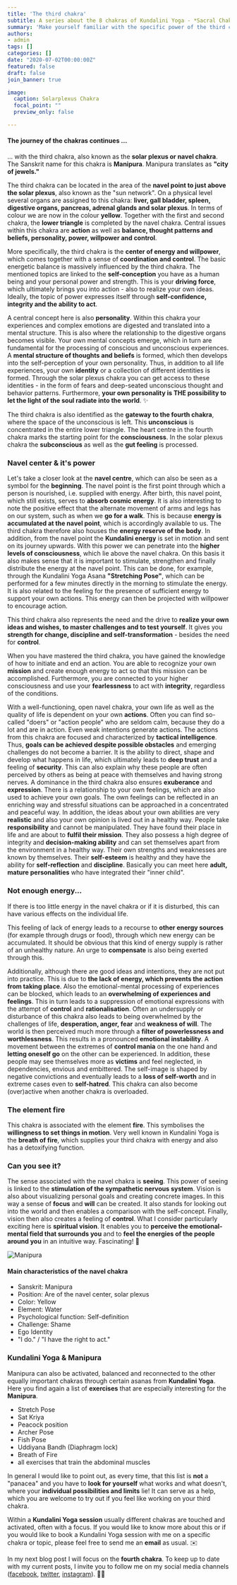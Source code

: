 ```yaml
---
title: 'The third chakra'
subtitle: A series about the 8 chakras of Kundalini Yoga - *Sacral Chakra*
summary: 'Make yourself familiar with the specific power of the third chakra "Manipura", where we focus on action, power, personality and control.'
authors: 
- admin
tags: []
categories: []
date: "2020-07-02T00:00:00Z"
featured: false
draft: false
join_banner: true

image:
  caption: Solarplexus Chakra
  focal_point: ""
  preview_only: false

---
```


#### The journey of the chakras continues ... 

... with the third chakra, also known as the **solar plexus or navel chakra**. The Sanskrit name for this chakra is **Manipura**. Manipura translates as **"city of jewels."**

The third chakra can be located in the area of the **navel point to just above the solar plexus**, also known as the "sun network". On a physical level several organs are assigned to this chakra: **liver, gall bladder, spleen, digestive organs, pancreas, adrenal glands and solar plexus**. 
In terms of colour we are now in the colour **yellow**. Together with the first and second chakra, the **lower triangle** is completed by the navel chakra.
Central issues within this chakra are **action** as well as **balance, thought patterns and beliefs, personality, power, willpower and control**. 

More specifically, the third chakra is the **center of energy and willpower**, which comes together with a sense of **coordination and control**. The basic energetic balance is massively influenced by the third chakra. The mentioned topics are linked to the **self-conception** you have as a human being and your personal power and strength. This is your **driving force**, which ultimately brings you into action - also to realize your own ideas. 
Ideally, the topic of power expresses itself through **self-confidence, integrity and the ability to act**. 

A central concept here is also **personality**. Within this chakra your experiences and complex emotions are digested and translated into a mental structure. This is also where the relationship to the digestive organs becomes visible. Your own mental concepts emerge, which in turn are fundamental for the processing of conscious and unconscious experiences. A **mental structure of thoughts and beliefs** is formed, which then develops into the self-perception of your own personality. Thus, in addition to all life experiences, your own **identity** or a collection of different identities is formed. Through the solar plexus chakra you can get access to these identities - in the form of fears and deep-seated unconscious thought and behavior patterns. 
Furthermore, **your own personality is THE possibility to let the light of the soul radiate into the world**. ✨

The third chakra is also identified as the **gateway to the fourth chakra**, where the space of the unconscious is left. This **unconscious** is concentrated in the entire lower triangle. The heart centre in the fourth chakra marks the starting point for the **consciousness**. In the solar plexus chakra the **subconscious** as well as the **gut feeling** is processed.

### Navel center & it's power

Let's take a closer look at the **navel centre**, which can also be seen as a symbol for the **beginning**. The navel point is the first point through which a person is nourished, i.e. supplied with energy. After birth, this navel point, which still exists, serves to **absorb cosmic energy**.
It is also interesting to note the positive effect that the alternate movement of arms and legs has on our system, such as when we **go for a walk**. This is because **energy is accumulated at the navel point**, which is accordingly available to us. The third chakra therefore also houses the **energy reserve of the body**. 
In addition, from the navel point the **Kundalini energy** is set in motion and sent on its journey upwards. With this power we can penetrate into the **higher levels of consciousness**, which lie above the navel chakra. 
On this basis it also makes sense that it is important to stimulate, strengthen and finally distribute the energy at the navel point. This can be done, for example, through the Kundalini Yoga Asana **"Stretching Pose"**, which can be performed for a few minutes directly in the morning to stimulate the energy.
It is also related to the feeling for the presence of sufficient energy to support your own actions. This energy can then be projected with willpower to encourage action. 

This third chakra also represents the need and the drive to **realize your own ideas and wishes, to master challenges and to test yourself**. It gives you **strength for change, discipline and self-transformation** - besides the need for **control**.

When you have mastered the third chakra, you have gained the knowledge of how to initiate and end an action. You are able to recognize your own **mission** and create enough energy to act so that this mission can be accomplished. Furthermore, you are connected to your higher consciousness and use your **fearlessness** to act with **integrity**, regardless of the conditions.

With a well-functioning, open navel chakra, your own life as well as the quality of life is dependent on your own **actions**. Often you can find so-called "doers" or "action people" who are seldom calm, because they do a lot and are in action. Even weak intentions generate actions. The actions from this chakra are focused and characterized by **tactical intelligence**. Thus, **goals can be achieved despite possible obstacles** and emerging challenges do not become a barrier.
It is the ability to direct, shape and develop what happens in life, which ultimately leads to **deep trust** and a feeling of **security**. This can also explain why these people are often perceived by others as being at peace with themselves and having strong nerves. A dominance in the third chakra also ensures **exuberance** and **expression**. There is a relationship to your own feelings, which are also used to achieve your own goals. The own feelings can be reflected in an enriching way and stressful situations can be approached in a concentrated and peaceful way. 
In addition, the ideas about your own abilities are very **realistic** and also your own opinion is lived out in a healthy way. People take **responsibility** and cannot be manipulated. They have found their place in life and are about to **fulfil their mission**. They also possess a high degree of integrity and **decision-making ability** and can set themselves apart from the environment in a healthy way. Their own strengths and weaknesses are known by themselves. Their **self-esteem** is healthy and they have the ability for **self-reflection** and **discipline**. 
Basically you can meet here **adult, mature personalities** who have integrated their "inner child". 

### Not enough energy...

If there is too little energy in the navel chakra or if it is disturbed, this can have various effects on the individual life. 

This feeling of lack of energy leads to a recourse to **other energy sources** (for example through drugs or food), through which new energy can be accumulated. It should be obvious that this kind of energy supply is rather of an unhealthy nature. An urge to **compensate** is also being exerted through this.

Additionally, although there are good ideas and intentions, they are not put into practice. This is due to **the lack of energy, which prevents the action from taking place**. 
Also the emotional-mental processing of experiences can be blocked, which leads to an **overwhelming of experiences and feelings**. This in turn leads to a suppression of emotional expressions with the attempt of **control** and **rationalisation**. 
Often an undersupply or disturbance of this chakra also leads to being overwhelmed by the challenges of life, **desperation, anger, fear** and **weakness of will**. The world is then perceived much more through a **filter of powerlessness and worthlessness**. This results in a pronounced **emotional instability**. A movement between the extremes of **control mania** on the one hand and **letting oneself go** on the other can be experienced. In addition, these people may see themselves more as **victims** and feel neglected, in dependencies, envious and embittered. The self-image is shaped by negative convictions and eventually leads to a **loss of self-worth** and in extreme cases even to **self-hatred**.
This chakra can also become (over)active when another chakra is overloaded.

### The element fire 

This chakra is associated with the element **fire**. This symbolises the **willingness to set things in motion**. Very well known in Kundalini Yoga is the **breath of fire**, which supplies your third chakra with energy and also has a detoxifying function. 

### Can you see it?

The sense associated with the navel chakra is **seeing**. This power of seeing is linked to the **stimulation of the sympathetic nervous system**.
Vision is also about visualizing personal goals and creating concrete images. In this way a sense of **focus** and **will** can be created. It also stands for looking out into the world and then enables a comparison with the self-concept. Finally, vision then also creates a feeling of **control**.
What I consider particularly exciting here is **spiritual vision**. It enables you to **perceive the emotional-mental field that surrounds you** and to **feel the energies of the people around you** in an intuitive way. Fascinating! 🌟

![Manipura](third_chakra.png)

#### Main characteristics of the navel chakra

- Sanskrit: Manipura
- Position: Are of the navel center, solar plexus
- Color: Yellow
- Element: Water
- Psychological function: Self-definition
- Challenge: Shame
- Ego Identity
- "I do." / "I have the right to act."

### Kundalini Yoga & Manipura

Manipura can also be activated, balanced and reconnected to the other equally important chakras through certain asanas from **Kundalini Yoga**. Here you find again a list of **exercises** that are especially interesting for the **Manipura**.

- Stretch Pose
- Sat Kriya
- Peacock position
- Archer Pose
- Fish Pose
- Uddiyana Bandh (Diaphragm lock)
- Breath of Fire
- all exercises that train the abdominal muscles

In general I would like to point out, as every time, that this list is **not** a "panacea" and you have to **look for yourself** what works and what doesn't, where your **individual possibilities and limits** lie! It can serve as a help, which you are welcome to try out if you feel like working on your third chakra.

Within a **Kundalini Yoga session** usually different chakras are touched and activated, often with a focus. If you would like to know more about this or if you would like to book a Kundalini Yoga session with me on a specific chakra or topic, please feel free to send me an **email** as usual. ✉️

In my next blog post I will focus on the **fourth chakra**. To keep up to date with my current posts, I invite you to follow me on my social media channels ([facebook](https://www.facebook.com/ruhahealing), [twitter](https://twitter.com/ruhahealing), [instagram](https://www.instagram.com/ruhahealing)). 🙏🏽

